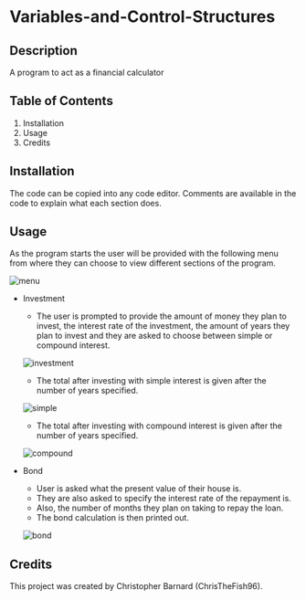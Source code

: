 # Variables-and-Control-Structures

## Description
A program to act as a financial calculator

## Table of Contents
1. Installation
1. Usage
1. Credits

## Installation
The code can be copied into any code editor.
Comments are available in the code to explain what each section does.

## Usage
As the program starts the user will be provided with the following menu from where they can choose to view different sections of the program.

![menu](https://user-images.githubusercontent.com/125367266/226482428-47dd0c8a-037c-4e48-a68a-de3f658c51cb.JPG)


* Investment
    * The user is prompted to provide the amount of money they plan to invest, the interest rate of the investment, the amount of years they plan to invest and they are asked to choose between simple or compound interest.
    
    ![investment](https://user-images.githubusercontent.com/125367266/226482627-2436221d-a512-4933-a875-4940e545d2a1.JPG)

    * The total after investing with simple interest is given after the number of years specified.
    
    ![simple](https://user-images.githubusercontent.com/125367266/226482457-fbca10cb-4236-4247-b7b2-af84da129f7c.JPG)
    
    * The total after investing with compound interest is given after the number of years specified.
    
    ![compound](https://user-images.githubusercontent.com/125367266/226482502-6f4532fe-78c7-40cb-81b7-5d11767ec1b9.JPG)

* Bond
   * User is asked what the present value of their house is.
   * They are also asked to specify the interest rate of the repayment is.
   * Also, the number of months they plan on taking to repay the loan.
   * The bond calculation is then printed out.
   
   ![bond](https://user-images.githubusercontent.com/125367266/226482543-2d613e20-8b6b-4d92-a1ad-9596830187f4.JPG)


## Credits
This project was created by Christopher Barnard (ChrisTheFish96).
